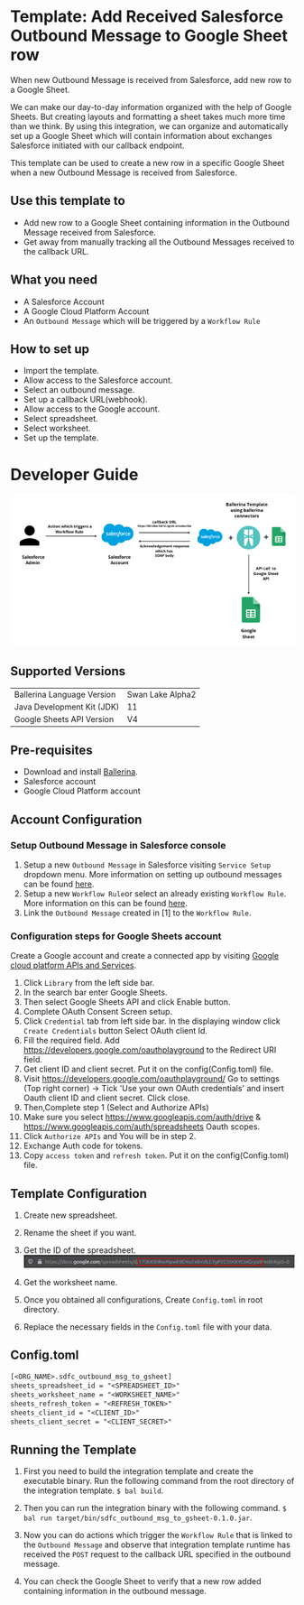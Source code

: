 # Template: Add Received Salesforce Outbound Message to Google Sheet row
When new Outbound Message is received from Salesforce, add new row to a Google Sheet.<br>

We can make our day-to-day information organized with the help of Google Sheets. But creating layouts and formatting a
sheet takes much more time than we think. By using this integration, we can organize and automatically set up a Google Sheet
which will contain information about exchanges Salesforce initiated with our callback endpoint.

This template can be used to create a new row in a specific Google Sheet when a new Outbound Message is received from 
Salesforce.

## Use this template to
- Add new row to a Google Sheet containing information in the Outbound Message received from Salesforce.
- Get away from manually tracking all the Outbound Messages received to the callback URL.

## What you need
- A Salesforce Account
- A Google Cloud Platform Account
- An `Outbound Message` which will be triggered by a `Workflow Rule`

## How to set up
- Import the template.
- Allow access to the Salesforce account.
- Select an outbound message.
- Set up a callback URL(webhook).
- Allow access to the Google account.
- Select spreadsheet.
- Select worksheet.
- Set up the template. 

# Developer Guide
<p align="center">
<img src="./docs/images/template_flow.png?raw=true" alt="Salesforce-GSheet Integration template overview"/>
</p>

## Supported Versions
<table>
  <tr>
   <td>Ballerina Language Version
   </td>
   <td>Swan Lake Alpha2
   </td>
  </tr>
  <tr>
   <td>Java Development Kit (JDK)
   </td>
   <td>11
   </td>
  </tr>
  <tr>
   <td>Google Sheets API Version
   </td>
   <td>V4
   </td>
  </tr>
</table>

## Pre-requisites
* Download and install [Ballerina](https://ballerinalang.org/downloads/).
* Salesforce account
* Google Cloud Platform account

## Account Configuration
### Setup Outbound Message in Salesforce console
1. Setup a new `Outbound Message` in Salesforce visiting `Service Setup` dropdown menu. More information on setting up 
outbound messages can be found [here](https://developer.salesforce.com/docs/atlas.en-us.api.meta/api/sforce_api_om_outboundmessaging_setting_up.htm).
2. Setup a new `Workflow Rule`or select an already existing `Workflow Rule`. More information on this can
be found [here](https://help.salesforce.com/articleView?id=sf.workflow_rules_new.htm&type=5).
3. Link the `Outbound Message` created in [1] to the `Workflow Rule`.

###  Configuration steps for Google Sheets account
Create a Google account and create a connected app by visiting [Google cloud platform APIs and Services](https://console.cloud.google.com/apis/dashboard). 

1. Click `Library` from the left side bar.
2. In the search bar enter Google Sheets.
3. Then select Google Sheets API and click Enable button.
4. Complete OAuth Consent Screen setup.
5. Click `Credential` tab from left side bar. In the displaying window click `Create Credentials` button
Select OAuth client Id.
6. Fill the required field. Add https://developers.google.com/oauthplayground to the Redirect URI field.
7. Get client ID and client secret. Put it on the config(Config.toml) file.
8. Visit https://developers.google.com/oauthplayground/ 
    Go to settings (Top right corner) -> Tick 'Use your own OAuth credentials' and insert Oauth client ID and client secret. 
    Click close.
9. Then,Complete step 1 (Select and Authorize APIs)
10. Make sure you select https://www.googleapis.com/auth/drive & https://www.googleapis.com/auth/spreadsheets Oauth scopes.
11. Click `Authorize APIs` and You will be in step 2.
12. Exchange Auth code for tokens.
13. Copy `access token` and `refresh token`. Put it on the config(Config.toml) file.

## Template Configuration
1. Create new spreadsheet.
2. Rename the sheet if you want.
3. Get the ID of the spreadsheet.  
![alt text](docs/images/spreadsheet_id_example.png?raw=true)
5. Get the worksheet name.

6. Once you obtained all configurations, Create `Config.toml` in root directory.
7. Replace the necessary fields in the `Config.toml` file with your data.

## Config.toml 
```
[<ORG_NAME>.sdfc_outbound_msg_to_gsheet]
sheets_spreadsheet_id = "<SPREADSHEET_ID>"
sheets_worksheet_name = "<WORKSHEET_NAME>"
sheets_refresh_token = "<REFRESH_TOKEN>"
sheets_client_id = "<CLIENT_ID>"
sheets_client_secret = "<CLIENT_SECRET>"
``` 

## Running the Template
1. First you need to build the integration template and create the executable binary. Run the following command from the 
root directory of the integration template. 
`$ bal build`. 

2. Then you can run the integration binary with the following command. 
`$  bal run target/bin/sdfc_outbound_msg_to_gsheet-0.1.0.jar`. 

3. Now you can do actions which trigger the `Workflow Rule` that is linked to the `Outbound Message` and observe that integration template runtime has 
received the `POST` request to the callback URL specified in the outbound message.

4. You can check the Google Sheet to verify that a new row added containing information in the outbound message. 
